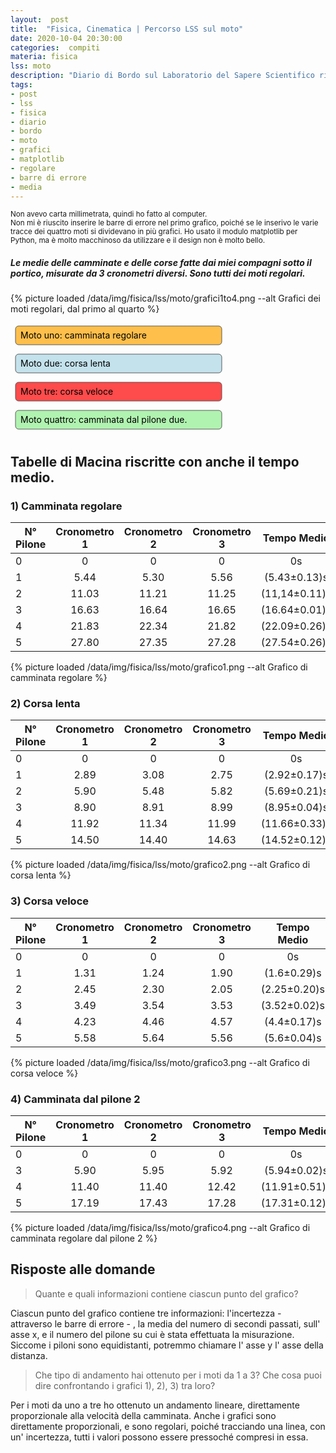 ```yaml
---
layout:  post
title:  "Fisica, Cinematica | Percorso LSS sul moto"
date: 2020-10-04 20:30:00
categories:  compiti
materia: fisica
lss: moto
description: "Diario di Bordo sul Laboratorio del Sapere Scientifico riguardante il moto. In questo post sono redatte tabelle e grafici contenenti misurazioni relative a tratti di corsa e camminata, ognuna scritta come media da tre cronometri diversi. Ci sono dei grafici per ogni moto regolare, con barre di errore. "
tags:
- post
- lss
- fisica
- diario
- bordo
- moto
- grafici
- matplotlib
- regolare
- barre di errore
- media
---
```

<sub> Non avevo carta millimetrata, quindi ho fatto al computer. </sub><br>
<sub> Non mi è riuscito inserire le barre di errore nel primo grafico, poiché se le inserivo le varie tracce dei quattro moti si dividevano in più grafici.  </sub>
<sub> Ho usato il modulo matplotlib  per Python, ma è molto macchinoso da utilizzare e il design non è molto bello.</sub>


##### Le medie delle camminate e delle corse fatte dai miei compagni sotto il portico, misurate da 3 cronometri diversi. Sono tutti dei moti regolari.

{% picture loaded /data/img/fisica/lss/moto/grafici1to4.png --alt Grafici dei moti regolari, dal primo al quarto %}


<svg display="inline-block" float="left" width="345" height="45">
  <rect x="8" y="5" rx="5" ry="5" width="330" height="30" style="fill:orange;stroke:black;stroke-width:.9;opacity:0.7" />
  <text glyph-orientation-horizontal="90" x="16" y="25" fill="black">Moto uno: camminata regolare </text>
</svg>
<svg display="inline-block" float="left" width="345" height="45">
  <rect x="8" y="5" rx="5" ry="5" width="330" height="30" style="fill:lightblue;stroke:black;stroke-width:.9;opacity:0.7" />
  <text glyph-orientation-horizontal="90" x="16" y="25" fill="black">Moto due: corsa lenta </text>
</svg>
<svg display="inline-block" float="left" width="345" height="45">
  <rect x="8" y="5" rx="5" ry="5" width="330" height="30" style="fill:red;stroke:black;stroke-width:.9;opacity:0.7" />
  <text glyph-orientation-horizontal="90" x="16" y="25" fill="black">Moto tre: corsa veloce </text>
</svg>
<svg display="inline-block" float="left" width="345" height="45">
  <rect x="8" y="5" rx="5" ry="5" width="330" height="30" style="fill:lightgreen;stroke:black;stroke-width:.9;opacity:0.7" />
  <text glyph-orientation-horizontal="90" x="16" y="25" fill="black">Moto quattro: camminata dal pilone due. </text>
</svg>

## Tabelle di Macina riscritte con anche il tempo medio.


### 1) Camminata regolare


| N° Pilone | Cronometro 1 | Cronometro 2 | Cronometro 3 | Tempo Medio |
|---|:---:|:---:|:---:|:---:|
0|0|0|0|0s
1|5.44|5.30|5.56|(5.43±0.13)s
2|11.03|11.21|11.25|(11,14±0.11)s
3|16.63|16.64|16.65|(16.64±0.01)s
4|21.83|22.34|21.82|(22.09±0.26)s
5|27.80|27.35|27.28|(27.54±0.26)s

{% picture loaded /data/img/fisica/lss/moto/grafico1.png --alt Grafico di camminata regolare %}



### 2) Corsa lenta

| N° Pilone | Cronometro 1 | Cronometro 2 | Cronometro 3 | Tempo Medio |
|---|:---:|:---:|:---:|:---:|
0|0|0|0|0s
1|2.89|3.08|2.75|(2.92±0.17)s
2|5.90|5.48|5.82|(5.69±0.21)s
3|8.90|8.91|8.99|(8.95±0.04)s
4|11.92|11.34|11.99|(11.66±0.33)s
5|14.50|14.40|14.63|(14.52±0.12)s

{% picture loaded /data/img/fisica/lss/moto/grafico2.png --alt Grafico di corsa lenta %}


### 3) Corsa veloce

| N° Pilone | Cronometro 1 | Cronometro 2 | Cronometro 3 | Tempo Medio |
|---|:---:|:---:|:---:|:---:|
0|0|0|0|0s
1|1.31|1.24|1.90|(1.6±0.29)s
2|2.45|2.30|2.05|(2.25±0.20)s
3|3.49|3.54|3.53|(3.52±0.02)s
4|4.23|4.46|4.57|(4.4±0.17)s
5|5.58|5.64|5.56|(5.6±0.04)s

{% picture loaded /data/img/fisica/lss/moto/grafico3.png --alt Grafico di corsa veloce %}



### 4)  Camminata dal pilone 2

| N° Pilone | Cronometro 1 | Cronometro 2 | Cronometro 3 | Tempo Medio |
|---|:---:|:---:|:---:|:---:|
0|0|0|0|0s
3|5.90|5.95|5.92|(5.94±0.02)s
4|11.40|11.40|12.42|(11.91±0.51)s
5|17.19|17.43|17.28|(17.31±0.12)s

[^1]: Not an Error, non è un errore, non ci sono dati.

{% picture loaded /data/img/fisica/lss/moto/grafico4.png --alt Grafico di camminata regolare dal pilone 2 %}




## Risposte alle domande

> Quante e quali informazioni contiene ciascun punto del grafico?

Ciascun punto del grafico contiene tre informazioni: l'incertezza - attraverso le barre di errore - , la media del numero di secondi passati, sull' asse x, e il numero del pilone su cui è stata effettuata la misurazione. Siccome i piloni sono equidistanti, potremmo chiamare l' asse y l' asse della distanza.

>  Che tipo di andamento hai ottenuto per i moti da 1 a 3? Che cosa puoi dire confrontando i grafici 1), 2), 3) tra loro?

Per i moti da uno a tre ho ottenuto un andamento lineare, direttamente proporzionale alla velocità della camminata. Anche i grafici sono direttamente proporzionali, e sono regolari, poiché tracciando una linea, con un' incertezza, tutti i valori possono essere pressoché compresi in essa.

